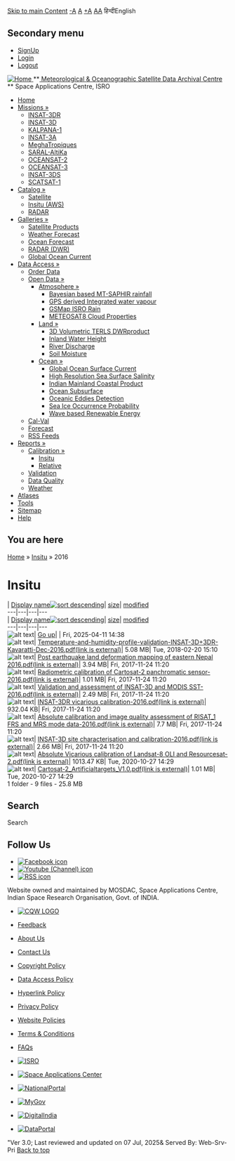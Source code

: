 [Skip to main Content](https://www.mosdac.gov.in/node/940/16#main-content "Skip to main Content")
[-A](javascript:;) [A](javascript:;) [+A](javascript:;)
[A](javascript:drupalHighContrast.enableStyles\(\))[A](javascript:drupalHighContrast.disableStyles\(\))
हिन्दीEnglish
## Secondary menu
  * [SignUp](https://www.mosdac.gov.in/internal/registration)
  * [Login](https://www.mosdac.gov.in/internal/uops)
  * [Logout](https://www.mosdac.gov.in/internal/logout)

[ ![Home](https://www.mosdac.gov.in/sites/default/files/mosdac_small.png) ](https://www.mosdac.gov.in/ "Home")
**[ Meteorological & Oceanographic Satellite Data Archival Centre](https://www.mosdac.gov.in/ "Home") **
Space Applications Centre, ISRO 
  * [Home](https://www.mosdac.gov.in/)
  * [Missions »](https://www.mosdac.gov.in/node/940/16)
    * [INSAT-3DR](https://www.mosdac.gov.in/insat-3dr)
    * [INSAT-3D](https://www.mosdac.gov.in/insat-3d)
    * [KALPANA-1](https://www.mosdac.gov.in/kalpana-1)
    * [INSAT-3A](https://www.mosdac.gov.in/insat-3a)
    * [MeghaTropiques](https://www.mosdac.gov.in/megha-tropiques)
    * [SARAL-AltiKa](https://www.mosdac.gov.in/saral-altika)
    * [OCEANSAT-2](https://www.mosdac.gov.in/oceansat-2)
    * [OCEANSAT-3](https://www.mosdac.gov.in/oceansat-3)
    * [INSAT-3DS](https://www.mosdac.gov.in/insat-3ds)
    * [SCATSAT-1](https://www.mosdac.gov.in/scatsat-1)
  * [Catalog »](https://www.mosdac.gov.in/node/940/16)
    * [Satellite](https://www.mosdac.gov.in/internal/catalog-satellite)
    * [Insitu (AWS)](https://www.mosdac.gov.in/internal/catalog-insitu)
    * [RADAR](https://www.mosdac.gov.in/internal/catalog-radar)
  * [Galleries »](https://www.mosdac.gov.in/node/940/16)
    * [Satellite Products](https://www.mosdac.gov.in/internal/gallery)
    * [Weather Forecast](https://www.mosdac.gov.in/internal/gallery/weather)
    * [Ocean Forecast](https://www.mosdac.gov.in/internal/gallery/ocean)
    * [RADAR (DWR)](https://www.mosdac.gov.in/internal/gallery/dwr)
    * [Global Ocean Current](https://www.mosdac.gov.in/internal/gallery/current)
  * [Data Access »](https://www.mosdac.gov.in/node/940/16)
    * [Order Data](https://www.mosdac.gov.in/internal/uops)
    * [Open Data »](https://www.mosdac.gov.in/node/940/16)
      * [Atmosphere »](https://www.mosdac.gov.in/node/940/16)
        * [Bayesian based MT-SAPHIR rainfall](https://www.mosdac.gov.in/bayesian-based-mt-saphir-rainfall)
        * [GPS derived Integrated water vapour](https://www.mosdac.gov.in/gps-derived-integrated-water-vapour)
        * [GSMap ISRO Rain](https://www.mosdac.gov.in/gsmap-isro-rain)
        * [METEOSAT8 Cloud Properties](https://www.mosdac.gov.in/meteosat8-cloud-properties)
      * [Land »](https://www.mosdac.gov.in/node/940/16)
        * [3D Volumetric TERLS DWRproduct](https://www.mosdac.gov.in/3d-volumetric-terls-dwrproduct)
        * [Inland Water Height](https://www.mosdac.gov.in/inland-water-height)
        * [River Discharge](https://www.mosdac.gov.in/river-discharge)
        * [Soil Moisture](https://www.mosdac.gov.in/soil-moisture-0)
      * [Ocean »](https://www.mosdac.gov.in/node/940/16)
        * [Global Ocean Surface Current](https://www.mosdac.gov.in/global-ocean-surface-current)
        * [High Resolution Sea Surface Salinity](https://www.mosdac.gov.in/high-resolution-sea-surface-salinity)
        * [Indian Mainland Coastal Product](https://www.mosdac.gov.in/indian-mainland-coastal-product)
        * [Ocean Subsurface](https://www.mosdac.gov.in/ocean-subsurface)
        * [Oceanic Eddies Detection](https://www.mosdac.gov.in/oceanic-eddies-detection)
        * [Sea Ice Occurrence Probability](https://www.mosdac.gov.in/sea-ice-occurrence-probability)
        * [Wave based Renewable Energy](https://www.mosdac.gov.in/wave-based-renewable-energy)
    * [Cal-Val](https://www.mosdac.gov.in/internal/calval-data)
    * [Forecast](https://www.mosdac.gov.in/internal/forecast-menu)
    * [RSS Feeds](https://www.mosdac.gov.in/rss-feed "ISROCast")
  * [Reports »](https://www.mosdac.gov.in/node/940/16)
    * [Calibration »](https://www.mosdac.gov.in/node/940/16)
      * [Insitu](https://www.mosdac.gov.in/insitu)
      * [Relative](https://www.mosdac.gov.in/calibration-reports)
    * [Validation](https://www.mosdac.gov.in/validation-reports)
    * [Data Quality](https://www.mosdac.gov.in/data-quality)
    * [Weather](https://www.mosdac.gov.in/weather-reports)
  * [Atlases](https://www.mosdac.gov.in/atlases)
  * [Tools](https://www.mosdac.gov.in/tools)
  * [Sitemap](https://www.mosdac.gov.in/sitemap)
  * [Help](https://www.mosdac.gov.in/help)


## You are here
[Home](https://www.mosdac.gov.in/) » [Insitu](https://www.mosdac.gov.in/node/940/1) » 2016
# Insitu
| [Display name![sort descending](https://www.mosdac.gov.in/misc/arrow-desc.png)](https://www.mosdac.gov.in/node/940/16?sort=desc&order=Display%20name "sort by Display name")| [size](https://www.mosdac.gov.in/node/940/16?sort=asc&order=size "sort by size")| [modified](https://www.mosdac.gov.in/node/940/16?sort=asc&order=modified "sort by modified")  
---|---|---|---  
| [Display name![sort descending](https://www.mosdac.gov.in/misc/arrow-desc.png)](https://www.mosdac.gov.in/node/940/16?sort=desc&order=Display%20name "sort by Display name")| [size](https://www.mosdac.gov.in/node/940/16?sort=asc&order=size "sort by size")| [modified](https://www.mosdac.gov.in/node/940/16?sort=asc&order=modified "sort by modified")  
---|---|---|---  
![alt text](https://www.mosdac.gov.in/sites/all/modules/filebrowser/icons/folder-parent.png)| [Go up](https://www.mosdac.gov.in/insitu)| | Fri, 2025-04-11 14:38  
![alt text](https://www.mosdac.gov.in/sites/all/modules/filebrowser/icons/application-pdf.png)| [Temperature-and-humidity-profile-validation-INSAT-3D+3DR-Kavaratti-Dec-2016.pdf(link is external)](https://www.mosdac.gov.in/filebrowser/download/55)| 5.08 MB| Tue, 2018-02-20 15:10  
![alt text](https://www.mosdac.gov.in/sites/all/modules/filebrowser/icons/application-pdf.png)| [Post earthquake land deformation mapping of eastern Nepal 2016.pdf(link is external)](https://www.mosdac.gov.in/filebrowser/download/54)| 3.94 MB| Fri, 2017-11-24 11:20  
![alt text](https://www.mosdac.gov.in/sites/all/modules/filebrowser/icons/application-pdf.png)| [Radiometric calibration of Cartosat-2 panchromatic sensor-2016.pdf(link is external)](https://www.mosdac.gov.in/filebrowser/download/53)| 1.01 MB| Fri, 2017-11-24 11:20  
![alt text](https://www.mosdac.gov.in/sites/all/modules/filebrowser/icons/application-pdf.png)| [Validation and assessment of INSAT-3D and MODIS SST-2016.pdf(link is external)](https://www.mosdac.gov.in/filebrowser/download/52)| 2.49 MB| Fri, 2017-11-24 11:20  
![alt text](https://www.mosdac.gov.in/sites/all/modules/filebrowser/icons/application-pdf.png)| [INSAT-3DR vicarious calibration-2016.pdf(link is external)](https://www.mosdac.gov.in/filebrowser/download/51)| 932.04 KB| Fri, 2017-11-24 11:20  
![alt text](https://www.mosdac.gov.in/sites/all/modules/filebrowser/icons/application-pdf.png)| [Absolute calibration and image quality assessment of RISAT_1 FRS and MRS mode data-2016.pdf(link is external)](https://www.mosdac.gov.in/filebrowser/download/50)| 7.7 MB| Fri, 2017-11-24 11:20  
![alt text](https://www.mosdac.gov.in/sites/all/modules/filebrowser/icons/application-pdf.png)| [INSAT-3D site characterisation and calibration-2016.pdf(link is external)](https://www.mosdac.gov.in/filebrowser/download/49)| 2.66 MB| Fri, 2017-11-24 11:20  
![alt text](https://www.mosdac.gov.in/sites/all/modules/filebrowser/icons/application-pdf.png)| [Absolute Vicarious calibration of Landsat-8 OLI and Resourcesat-2.pdf(link is external)](https://www.mosdac.gov.in/filebrowser/download/48)| 1013.47 KB| Tue, 2020-10-27 14:29  
![alt text](https://www.mosdac.gov.in/sites/all/modules/filebrowser/icons/application-pdf.png)| [Cartosat-2_Artificialtargets_V1.0.pdf(link is external)](https://www.mosdac.gov.in/filebrowser/download/47)| 1.01 MB| Tue, 2020-10-27 14:29  
1 folder - 9 files - 25.8 MB
## Search
Search 
## Follow Us
  * [![Facebook icon](https://www.mosdac.gov.in/sites/all/modules/social_media_links/libraries/elegantthemes/PNG/facebook.png)](https://www.facebook.com/mosdac.sac.isro "Facebook")
  * [![Youtube \(Channel\) icon](https://www.mosdac.gov.in/sites/all/modules/social_media_links/libraries/elegantthemes/PNG/youtube.png)](http://www.youtube.com/channel/UCDVkai9WIgY2ZgrlF_08Yeg "Youtube \(Channel\)")
  * [![RSS icon](https://www.mosdac.gov.in/sites/all/modules/social_media_links/libraries/elegantthemes/PNG/rss.png)](https://www.mosdac.gov.in/rss.xml "RSS")


Website owned and maintained by MOSDAC, Space Applications Centre, Indian Space Research Organisation, Govt. of INDIA.
  * [![CQW LOGO](https://www.mosdac.gov.in/docs/cqw_logo.gif)](https://www.mosdac.gov.in/docs/STQC.pdf "Quality Certificate")


  * [Feedback](https://www.mosdac.gov.in/mosdac-feedback)
  * [About Us](https://www.mosdac.gov.in/about-us)
  * [Contact Us](https://www.mosdac.gov.in/contact-us)
  * [Copyright Policy](https://www.mosdac.gov.in/copyright-policy)
  * [Data Access Policy](https://www.mosdac.gov.in/data-access-policy)
  * [Hyperlink Policy](https://www.mosdac.gov.in/hyperlink-policy)
  * [Privacy Policy](https://www.mosdac.gov.in/privacy-policy)
  * [Website Policies](https://www.mosdac.gov.in/website-policies)
  * [Terms & Conditions](https://www.mosdac.gov.in/terms-conditions)
  * [FAQs](https://www.mosdac.gov.in/faq-page)


  * [![ISRO](https://www.mosdac.gov.in/sites/default/files/styles/thumbnail/public/logo-transparent.png?itok=IUS20l-w)](http://www.isro.gov.in)
  * [![Space Applications Center](https://www.mosdac.gov.in/sites/default/files/styles/thumbnail/public/saclogo.png?itok=_Jv4AuIn)](http://www.sac.gov.in)
  * [![NationalPortal](https://www.mosdac.gov.in/sites/default/files/styles/thumbnail/public/india-gov_0.png?itok=yssAPH3m)](http://www.india.gov.in)
  * [![MyGov](https://www.mosdac.gov.in/sites/default/files/styles/thumbnail/public/mygov_0.png?itok=Po-dzdT3)](http://mygov.in/)
  * [![DigitalIndia](https://www.mosdac.gov.in/sites/default/files/styles/thumbnail/public/digital-india_0.png?itok=ntlP7atE)](http://www.digitalindia.gov.in/)
  * [![DataPortal](https://www.mosdac.gov.in/sites/default/files/styles/thumbnail/public/data-gov.png?itok=qYA78FgB)](http://data.gov.in)


"Ver 3.0; Last reviewed and updated on 07 Jul, 2025& Served By: Web-Srv-Pri
[](https://www.mosdac.gov.in/node/940/16 "Previous")[](https://www.mosdac.gov.in/node/940/16 "Next")
[](https://www.mosdac.gov.in/node/940/16)
[](https://www.mosdac.gov.in/node/940/16 "Previous")[](https://www.mosdac.gov.in/node/940/16 "Next")
[](https://www.mosdac.gov.in/node/940/16 "Close")[](https://www.mosdac.gov.in/node/940/16)[](https://www.mosdac.gov.in/node/940/16)[](https://www.mosdac.gov.in/node/940/16 "Pause Slideshow")[](https://www.mosdac.gov.in/node/940/16 "Play Slideshow")
[Back to top](https://www.mosdac.gov.in/node/940/16#top)
